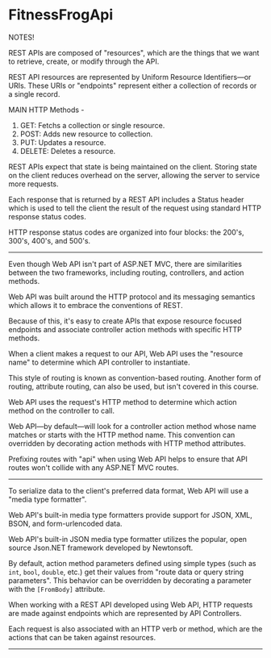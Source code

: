 # FitnessFrogApi

NOTES!
 
REST APIs are composed of "resources", which are the things that we want to retrieve, create, or modify through the API.

REST API resources are represented by Uniform Resource Identifiers—or URIs. These URIs or "endpoints" represent either a collection of records or a single record.

MAIN HTTP Methods -

1. GET: Fetchs a collection or single resource.
2. POST: Adds new resource to collection.
3. PUT: Updates a resource.
4. DELETE: Deletes a resource.

REST APIs expect that state is being maintained on the client. Storing state on the client reduces overhead on the server, allowing the server to service more requests.

Each response that is returned by a REST API includes a Status header which is used to tell the client the result of the request using standard HTTP response status codes. 

HTTP response status codes are organized into four blocks: the 200's, 300's, 400's, and 500's.

--------------------------------------------------------------

Even though Web API isn't part of ASP.NET MVC, there are similarities between the two frameworks, including routing, controllers, and action methods.

Web API was built around the HTTP protocol and its messaging semantics which allows it to embrace the conventions of REST.

Because of this, it's easy to create APIs that expose resource focused endpoints and associate controller action methods with specific HTTP methods.

When a client makes a request to our API, Web API uses the "resource name" to determine which API controller to instantiate. 

This style of routing is known as convention-based routing. Another form of routing, attribute routing, can also be used, but isn't covered in this course.

Web API uses the request's HTTP method to determine which action method on the controller to call.

Web API—by default—will look for a controller action method whose name matches or starts with the HTTP method name. This convention can overridden by decorating action methods with HTTP method attributes.

Prefixing routes with "api" when using Web API helps to ensure that API routes won't collide with any ASP.NET MVC routes.

--------------------------------------------------------------

To serialize data to the client's preferred data format, Web API will use a "media type formatter". 

Web API's built-in media type formatters provide support for JSON, XML, BSON, and form-urlencoded data.

Web API's built-in JSON media type formatter utilizes the popular, open source Json.NET framework developed by Newtonsoft.

By default, action method parameters defined using simple types (such as `int`, `bool`, `double`, etc.) get their values from "route data or query string parameters". This behavior can be overridden by decorating a parameter with the `[FromBody]` attribute.

When working with a REST API developed using Web API, HTTP requests are made against endpoints which are represented by API Controllers.

Each request is also associated with an HTTP verb or method, which are the actions that can be taken against resources.

--------------------------------------------------------------

